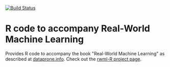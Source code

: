 [![Build Status](https://travis-ci.org/padamson/rwml-R.svg?branch=master)](https://travis-ci.org/padamson/rwml-R)

# R code to accompany Real-World Machine Learning

Provides R code to accompany the book "Real-World Machine Learning" as
described at [dataprone.info](http://padamson.github.io/r/machine%20learning/ggplot2/dplyr/tidyr/2016/10/01/real-world-machine-learning-with-R-intro.html). Check out the [rwml-R project page][rwml-R].

[rwml-R]:       https://padamson.github.io/rwml-R

